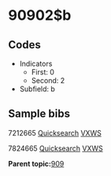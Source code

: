 # 90902$b

## Codes

-   Indicators
    -   First: 0
    -   Second: 2
-   Subfield: b

## Sample bibs

7212665 [Quicksearch](https://search.library.yale.edu/catalog/7212665) [VXWS](http://prodorbis.library.yale.edu:7014/vxws/GetHoldingsService?bibId=7212665)

7824665 [Quicksearch](https://search.library.yale.edu/catalog/7824665) [VXWS](http://prodorbis.library.yale.edu:7014/vxws/GetHoldingsService?bibId=7824665)

**Parent topic:**[909](../../tags/909/909.md)

